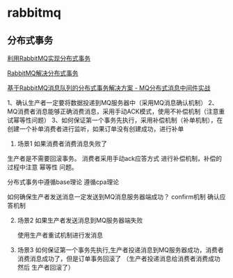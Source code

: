 # rabbitmq

## 分布式事务

[利用RabbitMQ实现分布式事务](https://www.cnblogs.com/hhhshct/p/11496536.html)

[RabbitMQ解决分布式事务](https://www.cnblogs.com/toov5/p/10289999.html)

[基于RabbitMQ消息队列的分布式事务解决方案 - MQ分布式消息中间件实战](https://developer.aliyun.com/article/726508)

1、确认生产者一定要将数据投递到MQ服务器中（采用MQ消息确认机制）
2、MQ消费者消息能够正确消费消息，采用手动ACK模式，使用不补偿机制（注意重试幂等性问题）
3、如何保证第一个事务先执行，采用补偿机制（补单机制），在创建一个补单消费者进行监听，如果订单没有创建成功，进行补单


1) 场景1 如果消费者消费消息失败了 

 生产者是不需要回滚事务。 消费者采用手动ack应答方式  进行补偿机制，补偿的过程中注意 幂等性 问题。

 分布式事务中遵循base理论 遵循cpa理论

 如何确保生产者发送消息一定发送到MQ消息服务器端成功？ confirm机制 确认应答机制

2) 场景2 如果生产者发送消息到MQ服务器端失败 

   使用生产者重试机制进行发消息

3) 场景3 如何保证第一个事务先执行,生产者投递消息到MQ服务器成功，消费者消费消息成功了，但是订单事务回滚了
    （生产者投递消息给消费者消费成功 然后 生产者回滚了）  